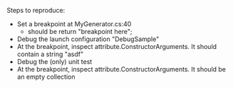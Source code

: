 Steps to reproduce:

- Set a breakpoint at MyGenerator.cs:40
    - should be return "breakpoint here";
- Debug the launch configuration "DebugSample"
- At the breakpoint, inspect attribute.ConstructorArguments.  It should contain a string "asdf"
- Debug the (only) unit test
- At the breakpoint, inspect attribute.ConstructorArguments.  It should be an empty collection
